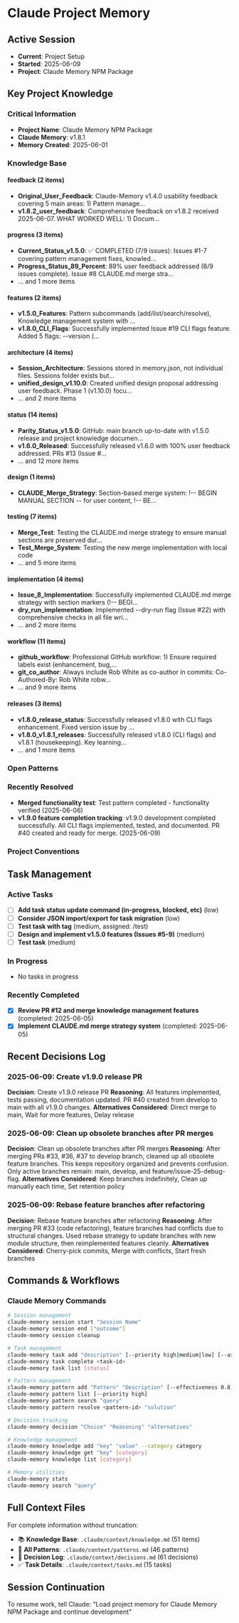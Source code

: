 # Claude Project Memory

## Active Session
- **Current**: Project Setup
- **Started**: 2025-06-09
- **Project**: Claude Memory NPM Package

## Key Project Knowledge

### Critical Information
- **Project Name**: Claude Memory NPM Package
- **Claude Memory**: v1.8.1
- **Memory Created**: 2025-06-01

### Knowledge Base
#### feedback (2 items)
- **Original_User_Feedback**: Claude-Memory v1.4.0 usability feedback covering 5 main areas: 1) Pattern manage...
- **v1.8.2_user_feedback**: Comprehensive feedback on v1.8.2 received 2025-06-07. WHAT WORKED WELL: 1) Docum...

#### progress (3 items)
- **Current_Status_v1.5.0**: ✅ COMPLETED (7/9 issues): Issues #1-7 covering pattern management fixes, knowled...
- **Progress_Status_89_Percent**: 89% user feedback addressed (8/9 issues complete). Issue #8 CLAUDE.md merge stra...
- ... and 1 more items

#### features (2 items)
- **v1.5.0_Features**: Pattern subcommands (add/list/search/resolve), Knowledge management system with ...
- **v1.8.0_CLI_Flags**: Successfully implemented Issue #19 CLI flags feature. Added 5 flags: --version (...

#### architecture (4 items)
- **Session_Architecture**: Sessions stored in memory.json, not individual files. Sessions folder exists but...
- **unified_design_v1.10.0**: Created unified design proposal addressing user feedback. Phase 1 (v1.10.0) focu...
- ... and 2 more items

#### status (14 items)
- **Parity_Status_v1.5.0**: GitHub: main branch up-to-date with v1.5.0 release and project knowledge documen...
- **v1.6.0_Released**: Successfully released v1.6.0 with 100% user feedback addressed. PRs #13 (Issue #...
- ... and 12 more items

#### design (1 items)
- **CLAUDE_Merge_Strategy**: Section-based merge system: !-- BEGIN MANUAL SECTION -- for user content, !-- BE...

#### testing (7 items)
- **Merge_Test**: Testing the CLAUDE.md merge strategy to ensure manual sections are preserved dur...
- **Test_Merge_System**: Testing the new merge implementation with local code
- ... and 5 more items

#### implementation (4 items)
- **Issue_8_Implementation**: Successfully implemented CLAUDE.md merge strategy with section markers (!-- BEGI...
- **dry_run_implementation**: Implemented --dry-run flag (Issue #22) with comprehensive checks in all file wri...
- ... and 2 more items

#### workflow (11 items)
- **github_workflow**: Professional GitHub workflow: 1) Ensure required labels exist (enhancement, bug,...
- **git_co_author**: Always include Rob White as co-author in commits: Co-Authored-By: Rob White robw...
- ... and 9 more items

#### releases (3 items)
- **v1.8.0_release_status**: Successfully released v1.8.0 with CLI flags enhancement. Fixed version issue by ...
- **v1.8.0_v1.8.1_releases**: Successfully released v1.8.0 (CLI flags) and v1.8.1 (housekeeping). Key learning...
- ... and 1 more items


### Open Patterns


### Recently Resolved
- **Merged functionality test**: Test pattern completed - functionality verified (2025-06-06)
- **v1.9.0 feature completion tracking**: v1.9.0 development completed successfully. All CLI flags implemented, tested, and documented. PR #40 created and ready for merge. (2025-06-09)

### Project Conventions
<!-- Discovered during development -->

## Task Management

### Active Tasks
- [ ] **Add task status update command (in-progress, blocked, etc)** (low)
- [ ] **Consider JSON import/export for task migration** (low)
- [ ] **Test task with tag** (medium, assigned: /test)
- [ ] **Design and implement v1.5.0 features (Issues #5-9)** (medium)
- [ ] **Test task** (medium)

### In Progress
- No tasks in progress

### Recently Completed
- [x] **Review PR #12 and merge knowledge management features** (completed: 2025-06-05)
- [x] **Implement CLAUDE.md merge strategy system** (completed: 2025-06-05)

## Recent Decisions Log

### 2025-06-09: Create v1.9.0 release PR
**Decision**: Create v1.9.0 release PR
**Reasoning**: All features implemented, tests passing, documentation updated. PR #40 created from develop to main with all v1.9.0 changes.
**Alternatives Considered**: Direct merge to main, Wait for more features, Delay release


### 2025-06-09: Clean up obsolete branches after PR merges
**Decision**: Clean up obsolete branches after PR merges
**Reasoning**: After merging PRs #33, #36, #37 to develop branch, cleaned up all obsolete feature branches. This keeps repository organized and prevents confusion. Only active branches remain: main, develop, and feature/issue-25-debug-flag.
**Alternatives Considered**: Keep branches indefinitely, Clean up manually each time, Set retention policy


### 2025-06-09: Rebase feature branches after refactoring
**Decision**: Rebase feature branches after refactoring
**Reasoning**: After merging PR #33 (code refactoring), feature branches had conflicts due to structural changes. Used rebase strategy to update branches with new module structure, then reimplemented features cleanly.
**Alternatives Considered**: Cherry-pick commits, Merge with conflicts, Start fresh branches


## Commands & Workflows

### Claude Memory Commands
```bash
# Session management
claude-memory session start "Session Name"
claude-memory session end ["outcome"]
claude-memory session cleanup

# Task management
claude-memory task add "description" [--priority high|medium|low] [--assignee name]
claude-memory task complete <task-id>
claude-memory task list [status]

# Pattern management
claude-memory pattern add "Pattern" "Description" [--effectiveness 0.8] [--priority high]
claude-memory pattern list [--priority high]
claude-memory pattern search "query"
claude-memory pattern resolve <pattern-id> "solution"

# Decision tracking
claude-memory decision "Choice" "Reasoning" "alternatives"

# Knowledge management
claude-memory knowledge add "key" "value" --category category
claude-memory knowledge get "key" [category]
claude-memory knowledge list [category]

# Memory utilities
claude-memory stats
claude-memory search "query"
```

## Full Context Files
For complete information without truncation:
- 📚 **Knowledge Base**: `.claude/context/knowledge.md` (51 items)
- 🧩 **All Patterns**: `.claude/context/patterns.md` (46 patterns)
- 🎯 **Decision Log**: `.claude/context/decisions.md` (61 decisions)
- ✅ **Task Details**: `.claude/context/tasks.md` (15 tasks)

## Session Continuation
To resume work, tell Claude:
"Load project memory for Claude Memory NPM Package and continue development"
